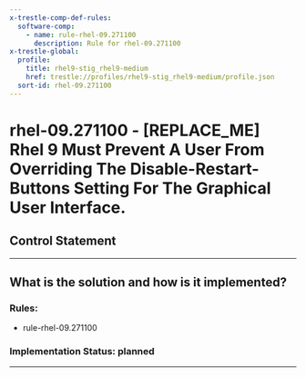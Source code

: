 ```yaml
---
x-trestle-comp-def-rules:
  software-comp:
    - name: rule-rhel-09.271100
      description: Rule for rhel-09.271100
x-trestle-global:
  profile:
    title: rhel9-stig_rhel9-medium
    href: trestle://profiles/rhel9-stig_rhel9-medium/profile.json
  sort-id: rhel-09.271100
---
```


# rhel-09.271100 - \[REPLACE_ME\] Rhel 9 Must Prevent A User From Overriding The Disable-Restart-Buttons Setting For The Graphical User Interface.

## Control Statement

______________________________________________________________________

## What is the solution and how is it implemented?

<!-- For implementation status enter one of: implemented, partial, planned, alternative, not-applicable -->

<!-- Note that the list of rules under ### Rules: is read-only and changes will not be captured after assembly to JSON -->

<!-- Add control implementation description here for control: rhel-09.271100 -->

### Rules:

  - rule-rhel-09.271100

### Implementation Status: planned

______________________________________________________________________
